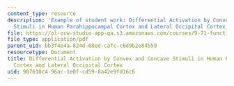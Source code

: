 ```yaml
---
content_type: resource
description: 'Example of student work: Differential Activation by Convex and Concave
  Stimuli in Human Parahippocampal Cortex and Lateral Occipital Cortex.'
file: https://ol-ocw-studio-app-qa.s3.amazonaws.com/courses/9-71-functional-mri-of-high-level-vision-fall-2007/907618c496ac1e0fcd598a42e9fd16c6_difrntalactivton.pdf
file_type: application/pdf
parent_uid: bb3f4e4a-824d-68ed-cafc-c6d9b2e84559
resourcetype: Document
title: Differential Activation by Convex and Concave Stimuli in Human Parahippocampal
  Cortex and Lateral Occipital Cortex
uid: 907618c4-96ac-1e0f-cd59-8a42e9fd16c6
---
```

